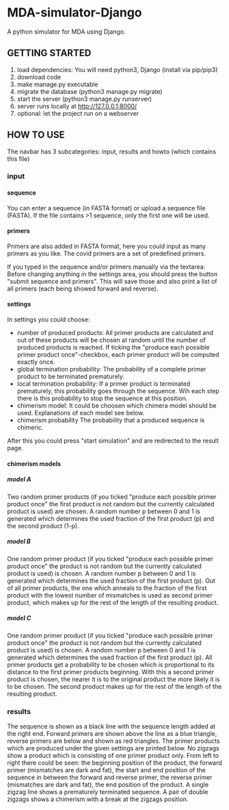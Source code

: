 # MDA-simulator-Django
A python simulator for MDA using Django.

## GETTING STARTED

1. load dependencies: You will need python3, Django (install via pip/pip3)
2. download code
3. make manage.py executable
4. migrate the database (python3 manage.py migrate)
5. start the server (python3 manage.py runserver)
6. server runs locally at  http://127.0.0.1:8000/
7. optional: let the project run on a webserver

## HOW TO USE

The navbar has 3 subcategories: input, results and howto (which contains this file)

### input

#### sequence

You can enter a sequence (in FASTA format) or upload a sequence file (FASTA).
If the file contains >1 sequence, only the first one will be used.

#### primers

Primers are also added in FASTA format, here you could input as many primers as you like.
The covid primers are a set of predefined primers.

If you typed in the sequence and/or primers manually via the textarea:
Before changing anything in the settings area, you should press the button "submit sequence and primers".
This will save those and also print a list of all primers (each being showed forward and reverse).

#### settings

In settings you could choose:
- number of produced products:
    All primer products are calculated and out of these products will be chosen at random until the number of produced products is reached.
    If ticking the "produce each possible primer product once"-checkbox, each primer product will be computed exactly once.
- global termination probability:
    The probability of a complete primer product to be terminated prematurely.
- local termination probability:
    If a primer product is terminated prematurely, this probability goes through the sequence. Wih each step there is this probability to stop the sequence at this position.
- chimerism model:
    It could be choosen which chimera model should be used. Explanations of each model see below.
- chimerism probability
    The probability that a produced sequence is chimeric.

After this you could press "start simulation" and are redirected to the result page. 

#### chimerism models
##### model A
Two random primer products (if you ticked "produce each possible primer product once" the first product is not random but the currently calculated product is used) are chosen.
A random number p between 0 and 1 is generated which determines the used fraction of the first product (p) and the second product (1-p).

##### model B
One random primer product (if you ticked "produce each possible primer product once" the product is not random but the currently calculated product is used) is chosen.
A random number p between 0 and 1 is generated which determines the used fraction of the first product (p).
Out of all primer products, the one which anneals to the fraction of the first product with the lowest number of mismatches is used as second primer product,
which makes up for the rest of the length of the resulting product.

##### model C
One random primer product (if you ticked "produce each possible primer product once" the product is not random but the currently calculated product is used) is chosen.
A random number p between 0 and 1 is generated which determines the used fraction of the first product (p).
All primer products get a probability to be chosen which is proportional to its distance to the first primer products beginning.
With this a second primer product is chosen, the nearer it is to the original product the more likely it is to be chosen.
The second product makes up for the rest of the length of the resulting product.

### results

The sequence is shown as a black line with the sequence length added at the right end.
Forward primers are shown above the line as a blue triangle, reverse primers are below and shown as red triangles.
The primer products which are produced under the given settings are printed below.
No zigzags show a product which is consisting of one primer product only.
From left to right there could be seen: the beginning position of the product, the forward primer (mismatches are dark and fat), the start and end position of the sequence in between the forward and reverse primer, the reverse primer (mismatches are dark and fat), the end position of the product.
A single zigzag line shows a prematurely terminated sequence.
A pair of double zigzags shows a chimerism with a break at the zigzags position.
